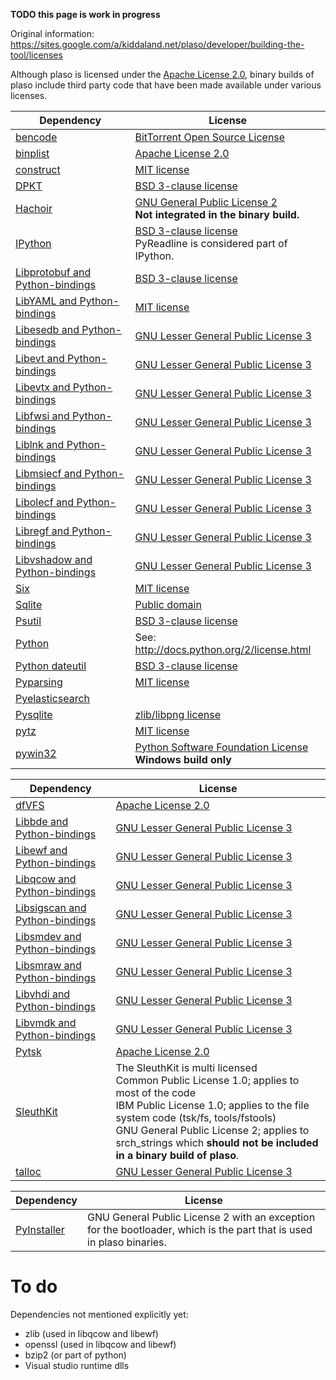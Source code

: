 **TODO this page is work in progress**

Original information: https://sites.google.com/a/kiddaland.net/plaso/developer/building-the-tool/licenses

Although plaso is licensed under the [Apache License 2.0](http://www.apache.org/licenses/LICENSE-2.0), binary builds of plaso include third party code that have been made available under various licenses.

Dependency | License
--- | --- 
[bencode](https://pypi.python.org/pypi/bencode) | [BitTorrent Open Source License](http://web.archive.org/web/20080213154112/http://www.bittorrent.com/bittorrent-open-source-license)
[binplist](https://code.google.com/p/binplist/) | [Apache License 2.0](http://www.apache.org/licenses/LICENSE-2.0)
[construct](http://construct.readthedocs.org/en/latest/) | [MIT license](http://opensource.org/licenses/MIT)
[DPKT](https://code.google.com/p/dpkt/) | [BSD 3-clause license](http://opensource.org/licenses/BSD-3-Clause)
[Hachoir](https://bitbucket.org/haypo/hachoir) | [GNU General Public License 2](http://www.gnu.org/licenses/gpl-2.0.html) <br> **Not integrated in the binary build.**
[IPython](http://ipython.org/) | [BSD 3-clause license](http://opensource.org/licenses/BSD-3-Clause) <br> PyReadline is considered part of IPython.
[Libprotobuf and Python-bindings](https://github.com/google/protobuf) | [BSD 3-clause license](http://opensource.org/licenses/BSD-3-Clause)
[LibYAML and Python-bindings](http://pyyaml.org/wiki/LibYAML) | [MIT license](http://opensource.org/licenses/MIT)
[Libesedb and Python-bindings](https://github.com/libyal/libesedb/) | [GNU Lesser General Public License 3](http://www.gnu.org/licenses/lgpl.html)
[Libevt and Python-bindings](https://github.com/libyal/libevt/) | [GNU Lesser General Public License 3](http://www.gnu.org/licenses/lgpl.html)
[Libevtx and Python-bindings](https://github.com/libyal/libevtx/) | [GNU Lesser General Public License 3](http://www.gnu.org/licenses/lgpl.html)
[Libfwsi and Python-bindings](https://github.com/libyal/libfwsi/) | [GNU Lesser General Public License 3](http://www.gnu.org/licenses/lgpl.html)
[Liblnk and Python-bindings](https://github.com/libyal/liblnk/) | [GNU Lesser General Public License 3](http://www.gnu.org/licenses/lgpl.html)
[Libmsiecf and Python-bindings](https://github.com/libyal/libmsiecf/) | [GNU Lesser General Public License 3](http://www.gnu.org/licenses/lgpl.html)
[Libolecf and Python-bindings](https://github.com/libyal/libolecf/) | [GNU Lesser General Public License 3](http://www.gnu.org/licenses/lgpl.html)
[Libregf and Python-bindings](https://github.com/libyal/libregf/) | [GNU Lesser General Public License 3](http://www.gnu.org/licenses/lgpl.html)
[Libvshadow and Python-bindings](https://github.com/libyal/libvshadow/) | [GNU Lesser General Public License 3](http://www.gnu.org/licenses/lgpl.html)
[Six](https://pypi.python.org/pypi/six/) | [MIT license](http://opensource.org/licenses/MIT)
[Sqlite](http://www.sqlite.org/index.html) | [Public domain](http://www.sqlite.org/copyright.html)
[Psutil](https://code.google.com/p/psutil/) | [BSD 3-clause license](http://opensource.org/licenses/BSD-3-Clause)
[Python](http://www.python.org/) | See: http://docs.python.org/2/license.html
[Python dateutil](http://labix.org/python-dateutil) | [BSD 3-clause license](http://opensource.org/licenses/BSD-3-Clause)
[Pyparsing](http://pyparsing.wikispaces.com/) | [MIT license](http://opensource.org/licenses/MIT)
[Pyelasticsearch](https://github.com/rhec/pyelasticsearch/) | 
[Pysqlite](https://pypi.python.org/pypi/pysqlite) | [zlib/libpng license](https://github.com/ghaering/pysqlite/blob/master/LICENSE)
[pytz](http://pytz.sourceforge.net/) | [MIT license](http://opensource.org/licenses/MIT)
[pywin32](http://pywin32.sourceforge.net/) | [Python Software Foundation License](http://opensource.org/licenses/Python-2.0) <br> **Windows build only**

Dependency | License
--- | --- 
[dfVFS](https://github.com/log2timeline/dfvfs/) | [Apache License 2.0](http://www.apache.org/licenses/LICENSE-2.0)
[Libbde and Python-bindings](https://github.com/libyal/libbde/) | [GNU Lesser General Public License 3](http://www.gnu.org/licenses/lgpl.html)
[Libewf and Python-bindings](https://github.com/libyal/libewf/) | [GNU Lesser General Public License 3](http://www.gnu.org/licenses/lgpl.html)
[Libqcow and Python-bindings](https://github.com/libyal/libqcow/) | [GNU Lesser General Public License 3](http://www.gnu.org/licenses/lgpl.html)
[Libsigscan and Python-bindings](https://github.com/libyal/libsigscan/) | [GNU Lesser General Public License 3](http://www.gnu.org/licenses/lgpl.html)
[Libsmdev and Python-bindings](https://github.com/libyal/libsmdev/) | [GNU Lesser General Public License 3](http://www.gnu.org/licenses/lgpl.html)
[Libsmraw and Python-bindings](https://github.com/libyal/libsmraw/) | [GNU Lesser General Public License 3](http://www.gnu.org/licenses/lgpl.html)
[Libvhdi and Python-bindings](https://github.com/libyal/libvhdi/) | [GNU Lesser General Public License 3](http://www.gnu.org/licenses/lgpl.html)
[Libvmdk and Python-bindings](https://github.com/libyal/libvmdk/) | [GNU Lesser General Public License 3](http://www.gnu.org/licenses/lgpl.html)
[Pytsk](https://code.google.com/p/pytsk/) | [Apache License 2.0](http://www.apache.org/licenses/LICENSE-2.0)
[SleuthKit](http://www.sleuthkit.org/) | The SleuthKit is multi licensed <br> Common Public License 1.0; applies to most of the code <br> IBM Public License 1.0; applies to the file system code (tsk/fs, tools/fstools) <br> GNU General Public License 2; applies to srch_strings which **should not be included in a binary build of plaso**.
[talloc](http://talloc.samba.org/talloc/doc/html/index.html) | [GNU Lesser General Public License 3](http://www.gnu.org/licenses/lgpl.html)

Dependency | License
--- | --- 
[PyInstaller](http://www.pyinstaller.org/) | GNU General Public License 2 with an exception for the bootloader, which is the part that is used in plaso binaries.

# To do
Dependencies not mentioned explicitly yet:

* zlib (used in libqcow and libewf)
* openssl (used in libqcow and libewf)
* bzip2 (or part of python)
* Visual studio runtime dlls
